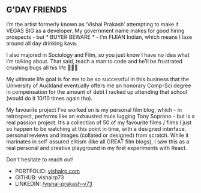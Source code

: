 ## G'DAY FRIENDS

I’m the artist formerly known as ‘Vishal Prakash’ attempting to make it VEGAS BIG as a developer. My government name makes for good hiring prospects - but * BUYER BEWARE * - I’m FIJIAN Indian, which means I laze around all day drinking kava.

I also majored in Sociology and Film, so you just know I have no idea what I’m talking about. That said, teach a man to code and he’ll be frustrated crushing bugs all his life 🤷🏾‍♂️

My ultimate life goal is for me to be so successful in this business that the University of Auckland eventually offers me an honorary Comp-Sci degree in compensation for the amount of debt I racked up attending that school (would do it 10/10 times again tho).

My favourite project I’ve worked on is my personal film blog, which - in retrospect, performs like an exhausted mule lugging Tony Soprano - but is a real passion project. It’s a collection of 50 of my favourite films / films I just so happen to be watching at this point in time, with a designed interface, personal reviews and images (collated or designed) from scratch. While it marinates in self-assured elitism (like all GREAT film blogs), I saw this as a real personal and creative playground in my first experiments with React.

Don't hesitate to reach out!

- PORTFOLIO: [vishalrp.com](https://www.vishalrp.com)
- GITHUB: vishalrp73
- LINKEDIN: [/vishal-prakash-v73](https://www.linkedin.com/in/vishal-prakash-v73/)
